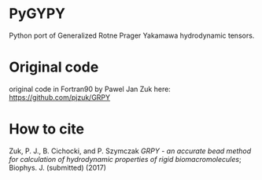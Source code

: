 # PyGYPY
Python port of Generalized Rotne Prager Yakamawa hydrodynamic tensors.


# Original code

original code in Fortran90 by Pawel Jan Zuk here:
https://github.com/pjzuk/GRPY

# How to cite

Zuk, P. J., B. Cichocki, and P. Szymczak *GRPY - an accurate bead method for calculation of hydrodynamic
properties of rigid biomacromolecules*; Biophys. J. (submitted) (2017)

